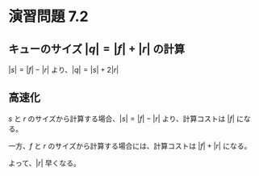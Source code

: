 # 演習問題 7.2

## キューのサイズ $|q| = |f| + |r|$ の計算

$|s| = |f| - |r|$ より、$|q| = |s| + 2|r|$

## 高速化

$s$ と $r$ のサイズから計算する場合、$|s| = |f| - |r|$ より、計算コストは $|f|$ になる。

一方、$f$ と $r$ のサイズから計算する場合には、計算コストは $|f| + |r|$ になる。

よって、$|r|$ 早くなる。

### 